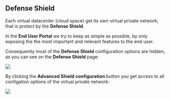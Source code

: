 ## Defense Shield

Each virtual datacenter (cloud space) get its own virtual private network, that is protect by the **Defense Shield**.

In the **End User Portal** we try to keep as simple as possible, by only exposing the the most important and relevant features to the end user.

Consequently most of the **Defense Shield** configuration options are hidden, as you can see on the **Defense Shield** page:

![](DefenseShield.png)

By clicking the **Advanced Shield configuration** button you get access to all configation options of the virtual private network:

![](AdvancedShieldConfiguration.png)
